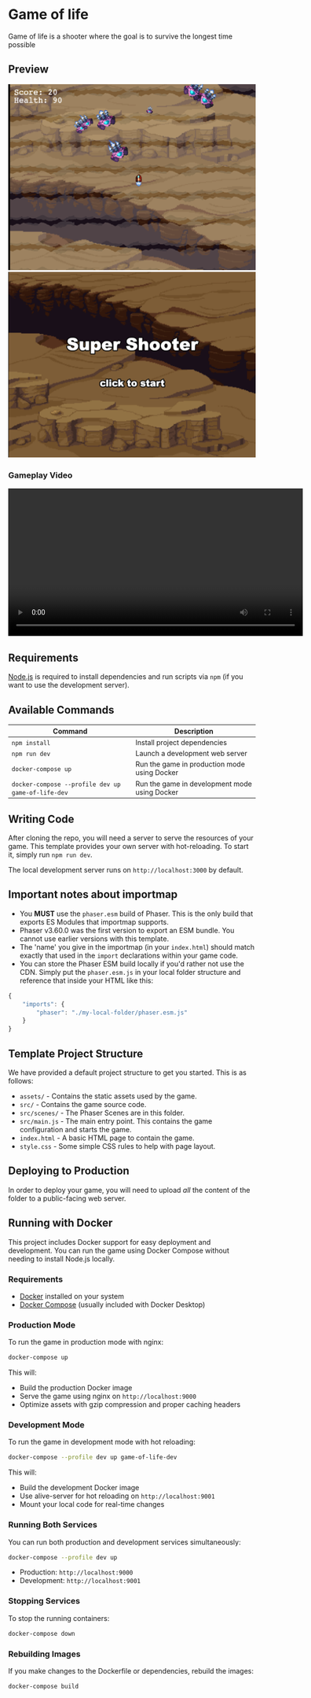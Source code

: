 # Game of life

Game of life is a shooter where the goal is to survive the longest time possible

## Preview

![Game Screenshot 1](docs/image-1.png)
![Game Screenshot 2](docs/image-2.png)

### Gameplay Video

<video src="docs/demo.mp4" controls width="600">
  Your browser does not support the video tag.
</video>

## Requirements

[Node.js](https://nodejs.org) is required to install dependencies and run scripts via `npm` (if you want to use the development server).

## Available Commands

| Command | Description |
|---------|-------------|
| `npm install` | Install project dependencies |
| `npm run dev` | Launch a development web server |
| `docker-compose up` | Run the game in production mode using Docker |
| `docker-compose --profile dev up game-of-life-dev` | Run the game in development mode using Docker |

## Writing Code

After cloning the repo, you will need a server to serve the resources of your game. This template provides your own server with hot-reloading. To start it, simply run `npm run dev`.

The local development server runs on `http://localhost:3000` by default.

## Important notes about importmap

- You **MUST** use the `phaser.esm` build of Phaser. This is the only build that exports ES Modules that importmap supports.
- Phaser v3.60.0 was the first version to export an ESM bundle. You cannot use earlier versions with this template.
- The 'name' you give in the importmap (in your `index.html`) should match exactly that used in the `import` declarations within your game code.
- You can store the Phaser ESM build locally if you'd rather not use the CDN. Simply put the `phaser.esm.js` in your local folder structure and reference that inside your HTML like this:

```js
{
    "imports": {
        "phaser": "./my-local-folder/phaser.esm.js"
    }
}
```

## Template Project Structure

We have provided a default project structure to get you started. This is as follows:

- `assets/` - Contains the static assets used by the game.
- `src/` - Contains the game source code.
- `src/scenes/` - The Phaser Scenes are in this folder.
- `src/main.js` - The main entry point. This contains the game configuration and starts the game.
- `index.html` - A basic HTML page to contain the game.
- `style.css` - Some simple CSS rules to help with page layout.

## Deploying to Production

In order to deploy your game, you will need to upload *all* the content of the folder to a public-facing web server.

## Running with Docker

This project includes Docker support for easy deployment and development. You can run the game using Docker Compose without needing to install Node.js locally.

### Requirements

- [Docker](https://www.docker.com/get-started) installed on your system
- [Docker Compose](https://docs.docker.com/compose/install/) (usually included with Docker Desktop)

### Production Mode

To run the game in production mode with nginx:

```bash
docker-compose up
```

This will:
- Build the production Docker image
- Serve the game using nginx on `http://localhost:9000`
- Optimize assets with gzip compression and proper caching headers

### Development Mode

To run the game in development mode with hot reloading:

```bash
docker-compose --profile dev up game-of-life-dev
```

This will:
- Build the development Docker image
- Use alive-server for hot reloading on `http://localhost:9001`
- Mount your local code for real-time changes

### Running Both Services

You can run both production and development services simultaneously:

```bash
docker-compose --profile dev up
```

- Production: `http://localhost:9000`
- Development: `http://localhost:9001`

### Stopping Services

To stop the running containers:

```bash
docker-compose down
```

### Rebuilding Images

If you make changes to the Dockerfile or dependencies, rebuild the images:

```bash
docker-compose build
```

